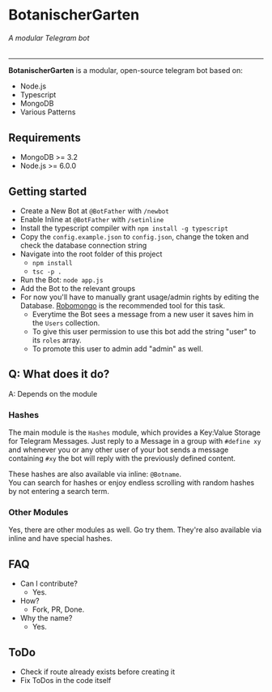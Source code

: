 # BotanischerGarten
###### A modular Telegram bot 
___

__BotanischerGarten__ is a modular, open-source telegram bot based on:
* Node.js
* Typescript
* MongoDB
* Various Patterns

## Requirements
* MongoDB >= 3.2
* Node.js >= 6.0.0


## Getting started
* Create a New Bot at `@BotFather` with `/newbot`
* Enable Inline at `@BotFather` with `/setinline`
* Install the typescript compiler with `npm install -g typescript`
* Copy the `config.example.json` to `config.json`, change the token and check the database connection string
* Navigate into the root folder of this project
    * `npm install`
    * `tsc -p .`
* Run the Bot: `node app.js`
* Add the Bot to the relevant groups
* For now you'll have to manually grant usage/admin rights by editing the Database.
[Robomongo](https://robomongo.org/) is the recommended tool for this task.
    * Everytime the Bot sees a message from a new user it saves him in the `Users` collection.
    * To give this user permission to use this bot add the string "user" to its `roles` array.
    * To promote this user to admin add "admin" as well.

## Q: What does it do?
A: Depends on the module

### Hashes
The main module is the `Hashes` module, which provides a Key:Value Storage for Telegram Messages.
Just reply to a Message in a group with `#define xy` and whenever you or any other user of your bot sends a message containing `#xy` the bot will reply with the previously defined content.

These hashes are also available via inline: `@Botname`.  
You can search for hashes or enjoy endless scrolling with random hashes by not entering a search term.

### Other Modules
Yes, there are other modules as well. Go try them. They're also available via inline and have special hashes.

## FAQ
* Can I contribute?
    - Yes.
* How?
    - Fork, PR, Done.
* Why the name?
    - Yes.
    
## ToDo
* Check if route already exists before creating it
* Fix ToDos in the code itself